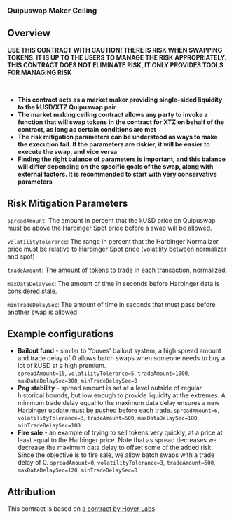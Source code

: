 ### Quipuswap Maker Ceiling

## Overview

**USE THIS CONTRACT WITH CAUTION! THERE IS RISK WHEN SWAPPING TOKENS. IT IS UP TO THE USERS TO MANAGE THE RISK APPROPRIATELY. THIS CONTRACT DOES NOT ELIMINATE RISK, IT ONLY PROVIDES TOOLS FOR MANAGING RISK**

<br>

* **This contract acts as a market maker providing single-sided liquidity to the kUSD/XTZ Quipuswap pair**
* **The market making ceiling contract allows any party to invoke a function that will swap tokens in the contract for XTZ on behalf of the contract, as long as certain conditions are met**
* **The risk mitigation parameters can be understood as ways to make the execution fail. If the parameters are riskier, it will be easier to execute the swap, and vice versa**
* **Finding the right balance of parameters is important, and this balance will differ depending on the specific goals of the swap, along with external factors. It is recommended to start with very conservative parameters**

## Risk Mitigation Parameters

`spreadAmount`: The amount in percent that the kUSD price on Quipuswap must be above the Harbinger Spot price before a swap will be allowed.

`volatilityTolerance`: The range in percent that the Harbinger Normalizer price must be relative to Harbinger Spot price (volatility between normalizer and spot)

`tradeAmount`: The amount of tokens to trade in each transaction, normalized.

`maxDataDelaySec`: The amount of time in seconds before Harbinger data is considered stale.

`minTradeDelaySec`: The amount of time in seconds that must pass before another swap is allowed.


## Example configurations
* **Bailout fund** - similar to Youves' bailout system, a high spread amount and trade delay of 0 allows batch swaps when someone needs to buy a lot of kUSD at a high premium.<br>
 `spreadAmount=15`, `volatilityTolerance=5`, `tradeAmount=1000`, `maxDataDelaySec=300`, `minTradeDelaySec=0`
* **Peg stability** - spread amount is set at a level outside of regular historical bounds, but low enough to provide liquidity at the extremes. A minimum trade delay equal to the maximum data delay ensures a new Harbinger update must be pushed before each trade.
 `spreadAmount=6`, `volatilityTolerance=3`, `tradeAmount=500`, `maxDataDelaySec=180`, `minTradeDelaySec=180`
* **Fire sale** - an example of trying to sell tokens very quickly, at a price at least equal to the Harbinger price. Note that as spread decreases we decrease the maximum data delay to offset some of the added risk. Since the objective is to fire sale, we allow batch swaps with a trade delay of 0.
 `spreadAmount=0`, `volatilityTolerance=3`, `tradeAmount=500`, `maxDataDelaySec=120`, `minTradeDelaySec=0`

## Attribution

This contract is based on [a contract by Hover Labs](https://github.com/Hover-Labs/kolibri-contracts/blob/keefertaylor/quipu-proxy/smart_contracts/quipuswap-proxy.py)
